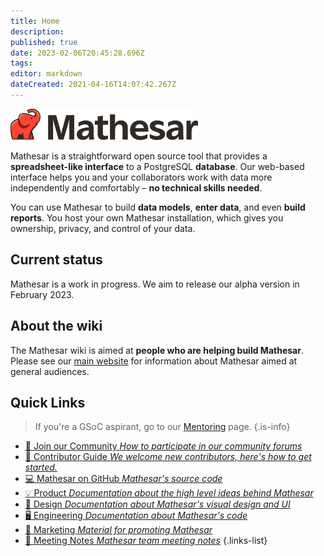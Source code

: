 ```yaml
---
title: Home
description: 
published: true
date: 2023-02-06T20:45:28.696Z
tags: 
editor: markdown
dateCreated: 2021-04-16T14:07:42.267Z
---
```


<img src="/mathesar_primary_shaded_hor_rgb.png" width=300px alt="Mathesar logo"/>

Mathesar is a straightforward open source tool that provides a **spreadsheet-like interface** to a PostgreSQL **database**. Our web-based interface helps you and your collaborators work with data more independently and comfortably – **no technical skills needed**.

You can use Mathesar to build **data models**, **enter data**, and even **build reports**. You host your own Mathesar installation, which gives you ownership, privacy, and control of your data.

## Current status
Mathesar is a work in progress. We aim to release our alpha version in February 2023.

## About the wiki
The Mathesar wiki is aimed at **people who are helping build Mathesar**. Please see our [main website](https://mathesar.org) for information about Mathesar aimed at general audiences.

## Quick Links
> If you're a GSoC aspirant, go to our [Mentoring](/en/community/mentoring) page.
{.is-info}

- [:busts_in_silhouette: Join our Community *How to participate in our community forums*](/community)
- [:scroll: Contributor Guide *We welcome new contributors, here's how to get started.*](/community/contributing)
- [:computer: Mathesar on GitHub *Mathesar's source code*](https://github.com/centerofci/mathesar)
- [:bulb: Product *Documentation about the high level ideas behind Mathesar*](/product)
- [:art: Design *Documentation about Mathesar's visual design and UI*](/design)
- [:desktop_computer: Engineering *Documentation about Mathesar's code*](/engineering)
- [:loudspeaker: Marketing *Material for promoting Mathesar*](/marketing)
- [:memo: Meeting Notes *Mathesar team meeting notes*](/meeting-notes)
{.links-list}